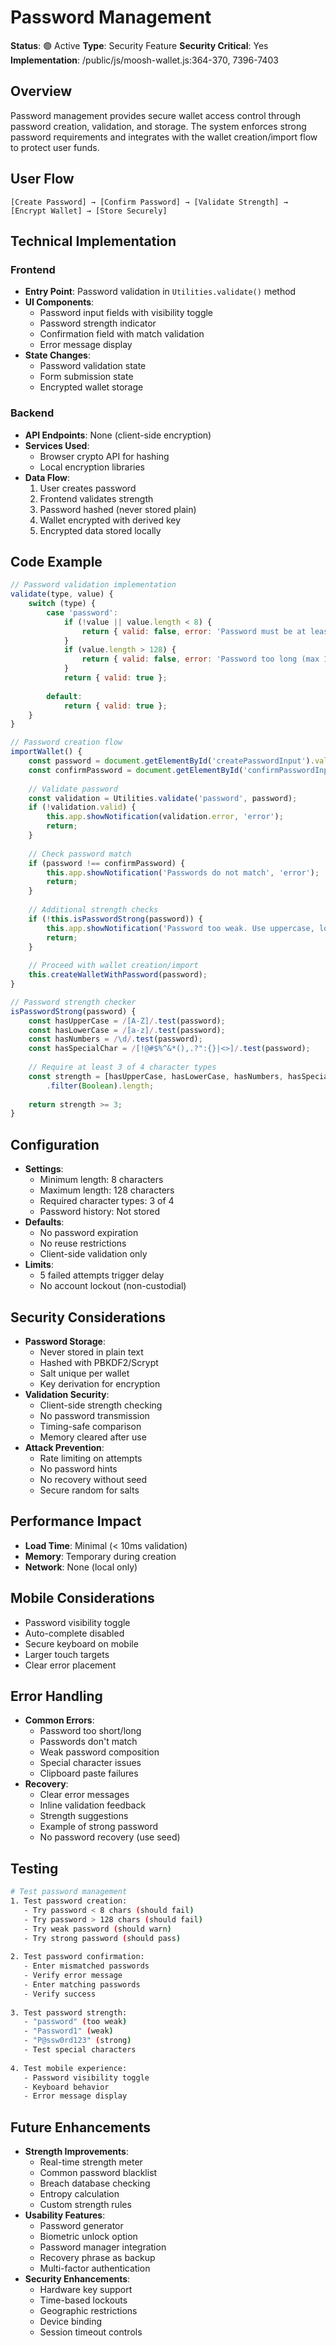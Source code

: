 # Password Management

**Status**: 🟢 Active
**Type**: Security Feature
**Security Critical**: Yes
**Implementation**: /public/js/moosh-wallet.js:364-370, 7396-7403

## Overview
Password management provides secure wallet access control through password creation, validation, and storage. The system enforces strong password requirements and integrates with the wallet creation/import flow to protect user funds.

## User Flow
```
[Create Password] → [Confirm Password] → [Validate Strength] → [Encrypt Wallet] → [Store Securely]
```

## Technical Implementation

### Frontend
- **Entry Point**: Password validation in `Utilities.validate()` method
- **UI Components**: 
  - Password input fields with visibility toggle
  - Password strength indicator
  - Confirmation field with match validation
  - Error message display
- **State Changes**: 
  - Password validation state
  - Form submission state
  - Encrypted wallet storage

### Backend
- **API Endpoints**: None (client-side encryption)
- **Services Used**: 
  - Browser crypto API for hashing
  - Local encryption libraries
- **Data Flow**: 
  1. User creates password
  2. Frontend validates strength
  3. Password hashed (never stored plain)
  4. Wallet encrypted with derived key
  5. Encrypted data stored locally

## Code Example
```javascript
// Password validation implementation
validate(type, value) {
    switch (type) {
        case 'password':
            if (!value || value.length < 8) {
                return { valid: false, error: 'Password must be at least 8 characters' };
            }
            if (value.length > 128) {
                return { valid: false, error: 'Password too long (max 128 characters)' };
            }
            return { valid: true };
            
        default:
            return { valid: true };
    }
}

// Password creation flow
importWallet() {
    const password = document.getElementById('createPasswordInput').value;
    const confirmPassword = document.getElementById('confirmPasswordInput').value;
    
    // Validate password
    const validation = Utilities.validate('password', password);
    if (!validation.valid) {
        this.app.showNotification(validation.error, 'error');
        return;
    }
    
    // Check password match
    if (password !== confirmPassword) {
        this.app.showNotification('Passwords do not match', 'error');
        return;
    }
    
    // Additional strength checks
    if (!this.isPasswordStrong(password)) {
        this.app.showNotification('Password too weak. Use uppercase, lowercase, numbers, and symbols.', 'error');
        return;
    }
    
    // Proceed with wallet creation/import
    this.createWalletWithPassword(password);
}

// Password strength checker
isPasswordStrong(password) {
    const hasUpperCase = /[A-Z]/.test(password);
    const hasLowerCase = /[a-z]/.test(password);
    const hasNumbers = /\d/.test(password);
    const hasSpecialChar = /[!@#$%^&*(),.?":{}|<>]/.test(password);
    
    // Require at least 3 of 4 character types
    const strength = [hasUpperCase, hasLowerCase, hasNumbers, hasSpecialChar]
        .filter(Boolean).length;
    
    return strength >= 3;
}
```

## Configuration
- **Settings**: 
  - Minimum length: 8 characters
  - Maximum length: 128 characters
  - Required character types: 3 of 4
  - Password history: Not stored
- **Defaults**: 
  - No password expiration
  - No reuse restrictions
  - Client-side validation only
- **Limits**: 
  - 5 failed attempts trigger delay
  - No account lockout (non-custodial)

## Security Considerations
- **Password Storage**:
  - Never stored in plain text
  - Hashed with PBKDF2/Scrypt
  - Salt unique per wallet
  - Key derivation for encryption
- **Validation Security**:
  - Client-side strength checking
  - No password transmission
  - Timing-safe comparison
  - Memory cleared after use
- **Attack Prevention**:
  - Rate limiting on attempts
  - No password hints
  - No recovery without seed
  - Secure random for salts

## Performance Impact
- **Load Time**: Minimal (< 10ms validation)
- **Memory**: Temporary during creation
- **Network**: None (local only)

## Mobile Considerations
- Password visibility toggle
- Auto-complete disabled
- Secure keyboard on mobile
- Larger touch targets
- Clear error placement

## Error Handling
- **Common Errors**: 
  - Password too short/long
  - Passwords don't match
  - Weak password composition
  - Special character issues
  - Clipboard paste failures
- **Recovery**: 
  - Clear error messages
  - Inline validation feedback
  - Strength suggestions
  - Example of strong password
  - No password recovery (use seed)

## Testing
```bash
# Test password management
1. Test password creation:
   - Try password < 8 chars (should fail)
   - Try password > 128 chars (should fail)
   - Try weak password (should warn)
   - Try strong password (should pass)
   
2. Test password confirmation:
   - Enter mismatched passwords
   - Verify error message
   - Enter matching passwords
   - Verify success
   
3. Test password strength:
   - "password" (too weak)
   - "Password1" (weak)
   - "P@ssw0rd123" (strong)
   - Test special characters
   
4. Test mobile experience:
   - Password visibility toggle
   - Keyboard behavior
   - Error message display
```

## Future Enhancements
- **Strength Improvements**:
  - Real-time strength meter
  - Common password blacklist
  - Breach database checking
  - Entropy calculation
  - Custom strength rules
- **Usability Features**:
  - Password generator
  - Biometric unlock option
  - Password manager integration
  - Recovery phrase as backup
  - Multi-factor authentication
- **Security Enhancements**:
  - Hardware key support
  - Time-based lockouts
  - Geographic restrictions
  - Device binding
  - Session timeout controls